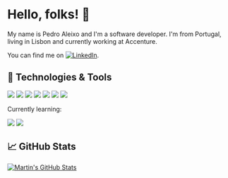 # Hello, folks! 👋

My name is Pedro Aleixo and I'm a software developer. I'm from Portugal, living in Lisbon and currently working at Accenture. 

You can find me on  [![LinkedIn][1.2]][1].

## 🔧 Technologies & Tools
![](https://img.shields.io/badge/Editor-IntelliJ_IDEA-informational?style=flat&logo=intellij-idea&logoColor=white&color=2bbc8a)
![](https://img.shields.io/badge/Editor-Visual_Studio_Code-informational?style=flat&logo=visualstudiocode&logoColor=white&color=2bbc8a)
![](https://img.shields.io/badge/Code-Java-informational?style=flat&logo=java&logoColor=white&color=2bbc8a)
![](https://img.shields.io/badge/Code-JavaScript-informational?style=flat&logo=javascript&logoColor=white&color=2bbc8a)
![](https://img.shields.io/badge/Code-Spring-informational?style=flat&logo=spring&logoColor=white&color=2bbc8a)
![](https://img.shields.io/badge/Tools-MySQL-informational?style=flat&logo=mysql&logoColor=white&color=2bbc8a)
![](https://img.shields.io/badge/Tools-Git-informational?style=flat&logo=git&logoColor=white&color=2bbc8a)

Currently learning:

![](https://img.shields.io/badge/Code-ReactJs-informational?style=flat&logo=react&logoColor=white&color=2bbc8a)
![](https://img.shields.io/badge/Code-Django-informational?style=flat&logo=django&logoColor=white&color=2bbc8a)

## &#x1f4c8; GitHub Stats

<a href="https://github.com/pedrofmaleixo/pedrofmaleixo">
  <img align="center" src="https://github-readme-stats.vercel.app/api?username=pedrofmaleixo&show_icons=true&line_height=27&count_private=true&title_color=ffffff&text_color=c9cacc&icon_color=2bbc8a&bg_color=1d1f21" alt="Martin's GitHub Stats" />
</a>


<!-- links to social media icons -->

<!-- icons with padding -->

<!-- icons without padding -->

[1.2]: https://raw.githubusercontent.com/pedrofmaleixo/pedrofmaleixo/master/icon-linkedin-24.png (LinkedIn icon without padding)


<!-- links to your social media accounts -->

[1]: https://www.linkedin.com/in/pedrofmaleixo/